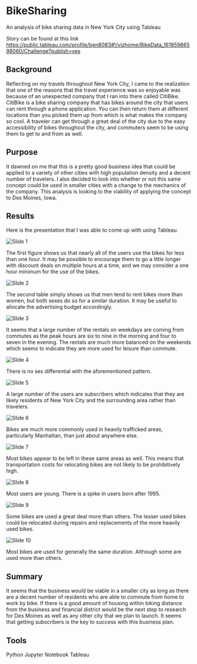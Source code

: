 # BikeSharing

An analysis of bike sharing data in New York City using Tableau

Story can be found at this link
https://public.tableau.com/profile/ben8083#!/vizhome/BikeData_16185986598060/Challenge?publish=yes

## Background

Reflecting on my travels throughout New York City, I came to the realization that one of the reasons that the travel experience was so enjoyable was because of an unexpected company that I ran into there called CitiBike.  CitiBike is a bike sharing company that has bikes around the city that users can rent through a phone application.  You can then return them at different locations than you picked them up from which is what makes the company so cool.  A traveler can get through a great deal of the city due to the easy accessibility of bikes throughout the city, and commuters seem to be using them to get to and from as well.

## Purpose

It dawned on me that this is a pretty good business idea that could be applied to a variety of other cities with high population density and a decent number of travelers.  I also decided to look into whether or not this same concept could be used in smaller cities with a change to the mechanics of the company.  This analysis is looking to the viability of applying the concept to Des Moines, Iowa.

## Results

Here is the presentation that I was able to come up with using Tableau.

![Slide 1](https://github.com/ForTheGold/bikesharing/blob/main/Slides/Slide1.png)

The first figure shows us that nearly all of the users use the bikes for less than one hour.  It may be possible to encourage them to go a little longer with discount deals on multiple hours at a time, and we may consider a one hour minimum for the use of the bikes.

![Slide 2](https://github.com/ForTheGold/bikesharing/blob/main/Slides/Slide2.png)

The second table simply shows us that men tend to rent bikes more than women, but both sexes do so for a similar duration.  It may be useful to allocate the advertising budget accordingly.

![Slide 3](https://github.com/ForTheGold/bikesharing/blob/main/Slides/Slide3.png)

It seems that a large number of the rentals on weekdays are coming from commutes as the peak hours are six to nine in the morning and four to seven in the evening.  The rentals are much more balanced on the weekends which seems to indicate they are more used for leisure than commute.

![Slide 4](https://github.com/ForTheGold/bikesharing/blob/main/Slides/Slide4.png)

There is no sex differential with the aforementioned pattern.

![Slide 5](https://github.com/ForTheGold/bikesharing/blob/main/Slides/Slide5.png)

A large number of the users are subscribers which indicates that they are likely residents of New York City and the surrounding area rather than travelers.

![Slide 6](https://github.com/ForTheGold/bikesharing/blob/main/Slides/Slide6.png)

Bikes are much more commonly used in heavily trafficked areas, particularly Manhattan, than just about anywhere else.

![Slide 7](https://github.com/ForTheGold/bikesharing/blob/main/Slides/Slide7.png)

Most bikes appear to be left in these same areas as well.  This means that transportation costs for relocating bikes are not likely to be prohibitively high.

![Slide 8](https://github.com/ForTheGold/bikesharing/blob/main/Slides/Slide8.png)

Most users are young.  There is a spike in users born after 1995.

![Slide 9](https://github.com/ForTheGold/bikesharing/blob/main/Slides/Slide9.png)

Some bikes are used a great deal more than others.  The lesser used bikes could be relocated during repairs and replacements of the more heavily used bikes.

![Slide 10](https://github.com/ForTheGold/bikesharing/blob/main/Slides/Slide10.png)

Most bikes are used for generally the same duration.  Although some are used more than others.

## Summary

It seems that the business would be viable in a smaller city as long as there are a decent number of residents who are able to commute from home to work by bike.  If there is a good amount of housing within biking distance from the business and financial district would be the next step to research for Des Moines as well as any other city that we plan to launch.  It seems that getting subscribers is the key to success with this business plan.

## Tools

Python
Jupyter Notebook
Tableau